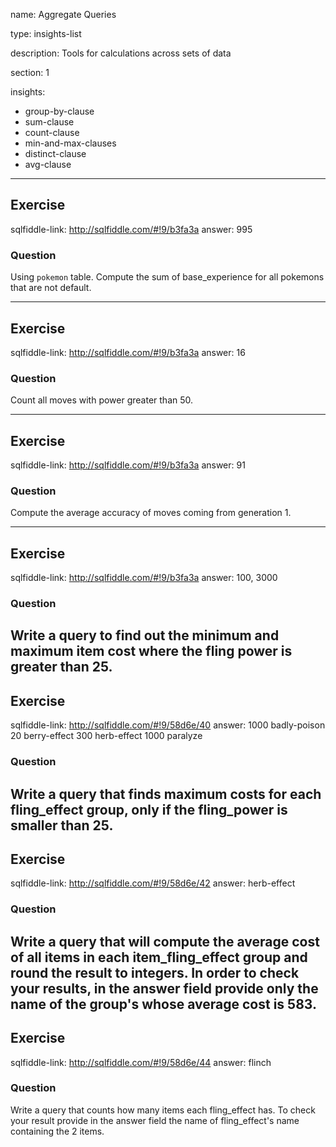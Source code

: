 name: Aggregate Queries

type: insights-list

description: Tools for calculations across sets of data

section: 1

insights:
  - group-by-clause
  - sum-clause
  - count-clause
  - min-and-max-clauses
  - distinct-clause
  - avg-clause

---
## Exercise
sqlfiddle-link: http://sqlfiddle.com/#!9/b3fa3a
answer: 995
### Question
Using `pokemon` table. Compute the sum of base_experience for all pokemons that are not default.

---
## Exercise
sqlfiddle-link: http://sqlfiddle.com/#!9/b3fa3a
answer: 16
### Question
Count all moves with power greater than 50.

---
## Exercise
sqlfiddle-link: http://sqlfiddle.com/#!9/b3fa3a
answer: 91
### Question
Compute the average accuracy of moves coming from generation 1.

---
## Exercise
sqlfiddle-link: http://sqlfiddle.com/#!9/b3fa3a
answer: 100, 3000
### Question
Write a query to find out the minimum and maximum item cost where the fling power is greater than 25.
---
## Exercise
sqlfiddle-link: http://sqlfiddle.com/#!9/58d6e/40
answer: 1000	badly-poison
        20	berry-effect
        300	herb-effect
        1000	paralyze
### Question
Write a query that finds maximum costs for each fling_effect group, only if the fling_power is smaller than 25.
---
## Exercise
sqlfiddle-link: http://sqlfiddle.com/#!9/58d6e/42
answer: herb-effect
### Question
Write a query that will compute the average cost of all items in each item_fling_effect group and round the result to integers.
In order to check your results, in the answer field provide only the name of the group's whose average cost is 583.
---
## Exercise
sqlfiddle-link: http://sqlfiddle.com/#!9/58d6e/44
answer: flinch
### Question
Write a query that counts how many items each fling_effect has. To check your result provide in the answer field the name of
fling_effect's name containing the 2 items.
